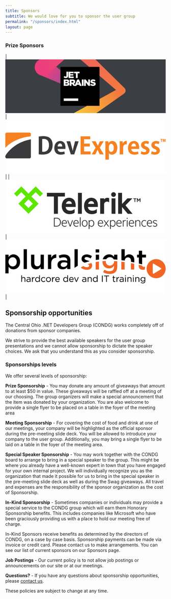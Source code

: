 ```yaml
---
title: Sponsors
subtitle: We would love for you to sponsor the user group
permalink: "/sponsors/index.html"
layout: page
---
```

<style> table { border: 0px; } </style>

### Prize Sponsors

| [![Jetbrains](/images/sponsors/jetbrains_large.png "Jetbrains")](http://jetbrains.com/) | [![Devexpress](/images/sponsors/devexpress_large.png "Devexpress")](http://devexpress.com/) | 
| [![telerik](/images/sponsors/telerik_large.png "Telerik")](http://telerik.com/) | [![Pluralsight](/images/sponsors/pluralsight_large.png "Pluralsight")](http://pluralsight.com/) | 

## Sponsorship opportunities

The Central Ohio .NET Developers Group (CONDG) works completely off of donations from sponsor companies.

We strive to provide the best available speakers for the user group presentations and we cannot allow
sponsorship to dictate the speaker choices. We ask that you understand this as you consider sponsorship.

### Sponsorships levels

We offer several levels of sponsorship:

**Prize Sponsorship** - You may donate any amount of giveaways that amount to at least $50 in value.
These giveaways will be raffled off at a meeting of our choosing. The group organizers will make a
special announcement that the item was donated by your organization. You are also welcome to
provide a single flyer to be placed on a table in the foyer of the meeting area

**Meeting Sponsorship** - For covering the cost of food and drink at one of our meetings, your company
will be highlighted as the official sponsor during the pre-meeting slide deck. You will be allowed to 
introduce your company to the user group. Additionally, you may bring a single flyer to be laid on a table
in the foyer of the meeting area.

**Special Speaker Sponsorship** - You may work together with the CONDG board to arrange to bring in a
special speaker to the group. This might be where you already have a well-known expert in town that
you have engaged for your own internal project. We will individually recognize you as the organization
that made it possible for us to bring in the special speaker in the pre-meeting slide deck as well as during
the Swag giveaways. All travel and expenses are the responsibility of the sponsor organization as the
cost of Sponsorship.

**In-Kind Sponsorship** - Sometimes companies or individuals may provide a special service to
the CONDG group which will earn them Honorary Sponsorship benefits. This includes companies like
Microsoft who have been graciously providing us with a place to hold our meeting free of charge.

In-Kind Sponsors receive benefits as determined by the directors of CONDG, on a case by case basis.
Sponsorship payments can be made via invoice or credit card. Please contact us to make arrangements.
You can see our list of current sponsors on our Sponsors page.

**Job Postings** - Our current policy is to not allow job postings or announcements on our site or at our
meetings.

**Questions?** - If you have any questions about sponsorship opportunities, please [contact us](/about).

These policies are subject to change at any time.